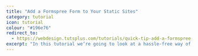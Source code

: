```yaml
---
title: "Add a Formspree Form to Your Static Sites"
category: tutorial
icon: tutorial
colour: "#196e76"
redirect_to:
  - https://webdesign.tutsplus.com/tutorials/quick-tip-add-a-formspree-form-to-your-static-sites--cms-23870
excerpt: "In this tutorial we’re going to look at a hassle-free way of adding dynamic, flexible forms to your static websites."
---
```

